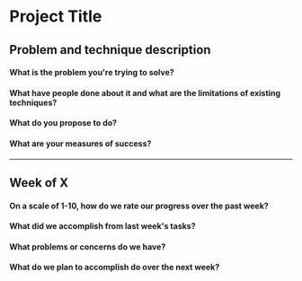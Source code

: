 # Project Title

## Problem and technique description

#### What is the problem you're trying to solve?

#### What have people done about it and what are the limitations of existing techniques?

#### What do you propose to do?

#### What are your measures of success?

---

## Week of X

#### On a scale of 1-10, how do we rate our progress over the past week?

#### What did we accomplish from last week's tasks?

#### What problems or concerns do we have?

#### What do we plan to accomplish do over the next week?

